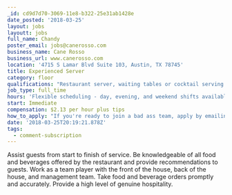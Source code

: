 ```yaml
---
_id: cd9d7d70-3069-11e8-b322-25e31ab1428e
date_posted: '2018-03-25'
layout: jobs
layoutt: jobs
full_name: Chandy
poster_email: jobs@canerosso.com
business_name: Cane Rosso
business_url: www.canerosso.com
location: '4715 S Lamar Blvd Suite 103, Austin, TX 78745'
title: Experienced Server
category: floor
qualifications: "Restaurant server, waiting tables or cocktail serving experience for at least 1 year is highly preferred.\r\nMust be helpful, friendly, hospitable, and reliable.\r\nAble to be on your feet, walking and carrying items for several hours at a time.\r\nFood Handlers and TABC certification required upon hire if not current."
job_type: full_time
hours: 'Flexible scheduling - day, evening, and weekend shifts available'
start: Immediate
compensation: $2.13 per hour plus tips
how_to_apply: "If you're ready to join a bad ass team, apply by emailing your resume to jobs@canerosso.com or come to the restaurant to fill out our short job application. Ask to speak to a Manager when you're finished.\r\n\r\n4715 S Lamar Blvd\r\n\r\nSunset Valley, TX 78745\r\n\r\nMore open positions are listed on our website: www.canerosso.com"
date: '2018-03-25T20:19:21.878Z'
tags:
  - comment-subscription
---
```

Assist guests from start to finish of service.
Be knowledgeable of all food and beverages offered by the restaurant and provide recommendations to guests.
Work as a team player with the front of the house, back of the house, and management team.
Take food and beverage orders promptly and accurately.
Provide a high level of genuine hospitality.
